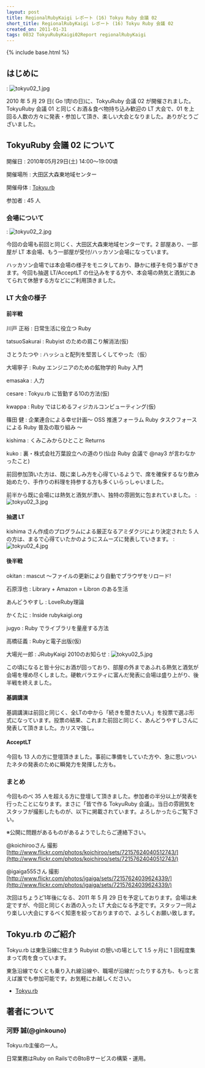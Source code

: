 ```yaml
---
layout: post
title: RegionalRubyKaigi レポート (16) Tokyu Ruby 会議 02
short_title: RegionalRubyKaigi レポート (16) Tokyu Ruby 会議 02
created_on: 2011-01-31
tags: 0032 TokyuRubyKaigi02Report regionalRubyKaigi
---
```

{% include base.html %}


## はじめに
: ![tokyu02_1.jpg]({{base}}{{site.baseurl}}/images/0032-TokyuRubyKaigi02Report/tokyu02_1.jpg)

2010 年 5 月 29 日( Go !肉!の日)に、TokyuRuby 会議 02 が開催されました。TokyuRuby 会議 01 と同じくお酒＆食べ物持ち込み歓迎の LT 大会で、01 を上回る人数の方々に発表・参加して頂き、楽しい大会となりました。ありがとうございました。

## TokyuRuby 会議 02 について

開催日
: 2010年05月29日(土) 14:00〜19:00頃

開催場所
: 大田区大森東地域センター

開催母体
: [Tokyu.rb](http://qwik.jp/tokyurb)

参加者
:  45 人

### 会場について
: ![tokyu02_2.jpg]({{base}}{{site.baseurl}}/images/0032-TokyuRubyKaigi02Report/tokyu02_2.jpg)

今回の会場も前回と同じく、大田区大森東地域センターです。2 部屋あり、一部屋が LT 本会場、もう一部屋が受付/ハッカソン会場になっています。

ハッカソン会場では本会場の様子をモニタしており、静かに様子を伺う事ができます。今回も抽選 LT/AcceptLT の仕込みをする方や、本会場の熱気と酒気にあてられて休憩する方などにご利用頂きました。

### LT 大会の様子

#### 前半戦

川戸 正裕
: 日常生活に役立つ Ruby

tatsuoSakurai
:  Rubyist のための肩こり解消法(仮)

さとうたつや
:   ハッシュと配列を堅苦しくしてやった（仮）

大場寧子
:  Ruby エンジニアのための鉱物学的 Ruby 入門

emasaka
:   人力

cesare
:   Tokyu.rb に皆勤する10の方法(仮)

kwappa
:  Ruby ではじめるフィジカルコンピューティング(仮)

篠田 健
:  企業連合による幸せ計画〜 OSS 推進フォーラム Ruby タスクフォースによる Ruby 普及の取り組み 〜

kishima
:  くみこみからひとこと Returns

kuko
:  裏・株式会社万葉設立への道のり(仙台 Ruby 会議で @nay3 が言わなかったこと)

前回参加頂いた方は、既に楽しみ方を心得ているようで、席を確保するなり飲み始めたり、手作りの料理を持参する方も多くいらっしゃいました。

前半から既に会場には熱気と酒気が漂い、独特の雰囲気に包まれていました。
: ![tokyu02_3.jpg]({{base}}{{site.baseurl}}/images/0032-TokyuRubyKaigi02Report/tokyu02_3.jpg)

#### 抽選 LT

kishima さん作成のプログラムによる厳正なるアミダクジにより決定された 5 人の方は、まるで心得ていたかのようにスムーズに発表していきます。
: ![tokyu02_4.jpg]({{base}}{{site.baseurl}}/images/0032-TokyuRubyKaigi02Report/tokyu02_4.jpg)

#### 後半戦

okitan
:  mascut 〜ファイルの更新により自動でブラウザをリロード!

石原淳也
:  Library + Amazon = Libron のある生活

あんどうやすし
:  LoveRuby理論

かくたに
:  Inside rubykaigi.org

jugyo
:  Ruby でライブラリを量産する方法

高橋征義
:  Rubyと電子出版(仮)

大場光一郎
:  JRubyKaigi 2010のお知らせ
: ![tokyu02_5.jpg]({{base}}{{site.baseurl}}/images/0032-TokyuRubyKaigi02Report/tokyu02_5.jpg)

この頃になると皆十分にお酒が回っており、部屋の外まであふれる熱気と酒気が会場を埋め尽くしました。硬軟バラエティに富んだ発表に会場は盛り上がり、後半戦を終えました。

#### 基調講演

基調講演は前回と同じく、全LTの中から「続きを聞きたい人」を投票で選ぶ形式になっています。投票の結果、これまた前回と同じく、あんどうやすしさんに発表して頂きました。カリスマ強し。

#### AcceptLT

今回も 13 人の方に登壇頂きました。事前に準備をしていた方や、急に思いついたネタの発表のために瞬発力を発揮した方も。

### まとめ

今回ものべ 35 人を超える方に登壇して頂きました。参加者の半分以上が発表を行ったことになります。まさに「皆で作る TokyuRuby 会議」。当日の雰囲気をスタッフが撮影したものが、以下に掲載されています。よろしかったらご覧下さい。

※公開に問題があるものがあるようでしたらご連絡下さい。

@koichirooさん 撮影
[http://www.flickr.com/photos/koichiroo/sets/72157624040512743/](http://www.flickr.com/photos/koichiroo/sets/72157624040512743/) 

@igaiga555さん 撮影
[http://www.flickr.com/photos/igaiga/sets/72157624039624339/](http://www.flickr.com/photos/igaiga/sets/72157624039624339/)

次回はちょうど1年後になる、2011 年 5 月 29 日を予定しております。会場は未定ですが、今回と同じくお酒の入った LT 大会になる予定です。スタッフ一同より楽しい大会にするべく知恵を絞っておりますので、よろしくお願い致します。

## Tokyu.rb のご紹介

Tokyu.rb は東急沿線に住まう Rubyist の憩いの場として 1.5 ヶ月に 1 回程度集まって肉を食っています。

東急沿線でなくとも乗り入れ線沿線や、職場が沿線だったりする方も、もっと言えば誰でも参加可能です。お気軽にお越しください。

* [Tokyu.rb](http://qwik.jp/tokyurb)


## 著者について

### 河野 誠(@ginkouno)

Tokyu.rb主催の一人。

日常業務はRuby on RailsでのBtoBサービスの構築・運用。


